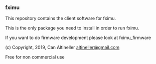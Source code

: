 ### fximu

This repository contains the client software for fximu.

This is the only package you need to install in order to run fximu.

If you want to do firmware development please look at fximu_firmware

(c) Copyright, 2019, Can Altineller altineller@gmail.com

Free for non commercial use
